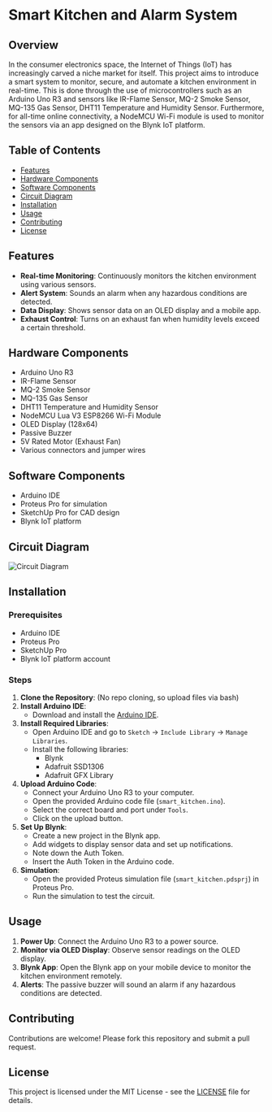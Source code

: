 # Smart Kitchen and Alarm System

## Overview
In the consumer electronics space, the Internet of Things (IoT) has increasingly carved a niche market for itself. This project aims to introduce a smart system to monitor, secure, and automate a kitchen environment in real-time. This is done through the use of microcontrollers such as an Arduino Uno R3 and sensors like IR-Flame Sensor, MQ-2 Smoke Sensor, MQ-135 Gas Sensor, DHT11 Temperature and Humidity Sensor. Furthermore, for all-time online connectivity, a NodeMCU Wi-Fi module is used to monitor the sensors via an app designed on the Blynk IoT platform.

## Table of Contents
- [Features](#features)
- [Hardware Components](#hardware-components)
- [Software Components](#software-components)
- [Circuit Diagram](#circuit-diagram)
- [Installation](#installation)
- [Usage](#usage)
- [Contributing](#contributing)
- [License](#license)

## Features
- **Real-time Monitoring**: Continuously monitors the kitchen environment using various sensors.
- **Alert System**: Sounds an alarm when any hazardous conditions are detected.
- **Data Display**: Shows sensor data on an OLED display and a mobile app.
- **Exhaust Control**: Turns on an exhaust fan when humidity levels exceed a certain threshold.

## Hardware Components
- Arduino Uno R3
- IR-Flame Sensor
- MQ-2 Smoke Sensor
- MQ-135 Gas Sensor
- DHT11 Temperature and Humidity Sensor
- NodeMCU Lua V3 ESP8266 Wi-Fi Module
- OLED Display (128x64)
- Passive Buzzer
- 5V Rated Motor (Exhaust Fan)
- Various connectors and jumper wires

## Software Components
- Arduino IDE
- Proteus Pro for simulation
- SketchUp Pro for CAD design
- Blynk IoT platform

## Circuit Diagram
![Circuit Diagram](https://imgur.com/a/aLcKgl5)

## Installation
### Prerequisites
- Arduino IDE
- Proteus Pro
- SketchUp Pro
- Blynk IoT platform account

### Steps
1. **Clone the Repository**: (No repo cloning, so upload files via bash)
2. **Install Arduino IDE**:
    - Download and install the [Arduino IDE](https://www.arduino.cc/en/software).
3. **Install Required Libraries**:
    - Open Arduino IDE and go to `Sketch` -> `Include Library` -> `Manage Libraries`.
    - Install the following libraries:
        - Blynk
        - Adafruit SSD1306
        - Adafruit GFX Library
4. **Upload Arduino Code**:
    - Connect your Arduino Uno R3 to your computer.
    - Open the provided Arduino code file (`smart_kitchen.ino`).
    - Select the correct board and port under `Tools`.
    - Click on the upload button.
5. **Set Up Blynk**:
    - Create a new project in the Blynk app.
    - Add widgets to display sensor data and set up notifications.
    - Note down the Auth Token.
    - Insert the Auth Token in the Arduino code.
6. **Simulation**:
    - Open the provided Proteus simulation file (`smart_kitchen.pdsprj`) in Proteus Pro.
    - Run the simulation to test the circuit.

## Usage
1. **Power Up**: Connect the Arduino Uno R3 to a power source.
2. **Monitor via OLED Display**: Observe sensor readings on the OLED display.
3. **Blynk App**: Open the Blynk app on your mobile device to monitor the kitchen environment remotely.
4. **Alerts**: The passive buzzer will sound an alarm if any hazardous conditions are detected.

## Contributing
Contributions are welcome! Please fork this repository and submit a pull request.

## License
This project is licensed under the MIT License - see the [LICENSE](LICENSE) file for details.
